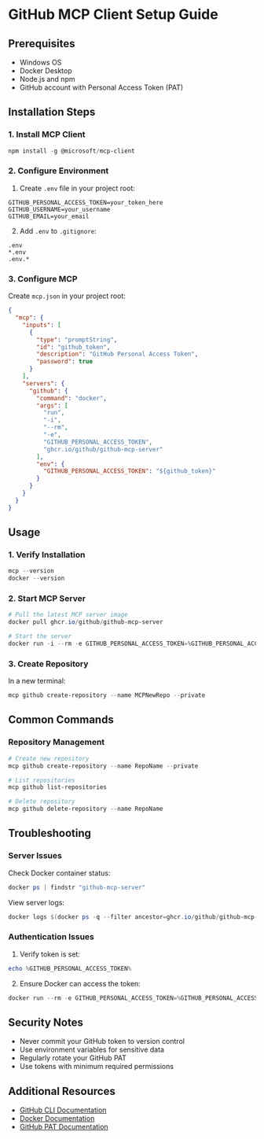 # GitHub MCP Client Setup Guide

## Prerequisites
- Windows OS
- Docker Desktop
- Node.js and npm
- GitHub account with Personal Access Token (PAT)

## Installation Steps

### 1. Install MCP Client
```powershell
npm install -g @microsoft/mcp-client
```

### 2. Configure Environment
1. Create `.env` file in your project root:
```properties
GITHUB_PERSONAL_ACCESS_TOKEN=your_token_here
GITHUB_USERNAME=your_username
GITHUB_EMAIL=your_email
```

2. Add `.env` to `.gitignore`:
```plaintext
.env
*.env
.env.*
```

### 3. Configure MCP
Create `mcp.json` in your project root:
```json
{
  "mcp": {
    "inputs": [
      {
        "type": "promptString",
        "id": "github_token",
        "description": "GitHub Personal Access Token",
        "password": true
      }
    ],
    "servers": {
      "github": {
        "command": "docker",
        "args": [
          "run",
          "-i",
          "--rm",
          "-e",
          "GITHUB_PERSONAL_ACCESS_TOKEN",
          "ghcr.io/github/github-mcp-server"
        ],
        "env": {
          "GITHUB_PERSONAL_ACCESS_TOKEN": "${github_token}"
        }
      }
    }
  }
}
```

## Usage

### 1. Verify Installation
```powershell
mcp --version
docker --version
```

### 2. Start MCP Server
```powershell
# Pull the latest MCP server image
docker pull ghcr.io/github/github-mcp-server

# Start the server
docker run -i --rm -e GITHUB_PERSONAL_ACCESS_TOKEN=%GITHUB_PERSONAL_ACCESS_TOKEN% ghcr.io/github/github-mcp-server
```

### 3. Create Repository
In a new terminal:
```powershell
mcp github create-repository --name MCPNewRepo --private
```

## Common Commands

### Repository Management
```powershell
# Create new repository
mcp github create-repository --name RepoName --private

# List repositories
mcp github list-repositories

# Delete repository
mcp github delete-repository --name RepoName
```

## Troubleshooting

### Server Issues
Check Docker container status:
```powershell
docker ps | findstr "github-mcp-server"
```

View server logs:
```powershell
docker logs $(docker ps -q --filter ancestor=ghcr.io/github/github-mcp-server)
```

### Authentication Issues
1. Verify token is set:
```powershell
echo %GITHUB_PERSONAL_ACCESS_TOKEN%
```

2. Ensure Docker can access the token:
```powershell
docker run --rm -e GITHUB_PERSONAL_ACCESS_TOKEN=%GITHUB_PERSONAL_ACCESS_TOKEN% ghcr.io/github/github-mcp-server echo "Token configured"
```

## Security Notes
- Never commit your GitHub token to version control
- Use environment variables for sensitive data
- Regularly rotate your GitHub PAT
- Use tokens with minimum required permissions

## Additional Resources
- [GitHub CLI Documentation](https://cli.github.com/manual/)
- [Docker Documentation](https://docs.docker.com/)
- [GitHub PAT Documentation](https://docs.github.com/en/authentication/keeping-your-account-and-data-secure/creating-a-personal-access-token)